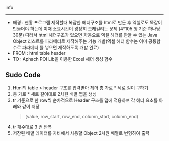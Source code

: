 info

---

- 배경 : 현황 프로그램 제작할때 복잡한 헤더구조를 html로 만든 후 엑셀로도 똑같이 만들어야 하는데 이때 소요시간이 굉장히 오래걸리는 문제
  (4\*105 행 기준 하나당 30분) 따라서 html 헤더구조가 있으면 자동으로 엑셀 헤더를 만들 수 있는 Java Object 리스트를 파라메터로 제작해주는 기능 개발(엑셀 헤더 함수는 이미 공통함수로 파라메터 를 넣으면 제작하도록 개발 완료)
- FROM : html table header
- TO : Aphach POI Lib을 이용한 Excel 헤더 생성 함수

## Sudo Code

1. Html의 table > header 구조를 입력받아 헤더 총 가로 \* 세로 길이 구하기
2. 총 가로 \* 세로 길이대로 2차원 배열 맵을 생성
3. tr 기준으로 한 row씩 순차적으로 Header 구조를 맵에 적용하며 각 헤더 요소를 아래와 같이 저장
   > (value, row_start, row_end, column_start, column_end)
4. tr 개수대로 3 번 반복
5. 저장된 배열 데이터를 자바에서 사용할 Object 2차원 배열로 변형하여 출력
